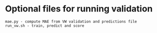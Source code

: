Optional files for running validation
=====================================

	mae.py - compute MAE from VW validation and predictions file
	run_vw.sh - train, predict and score
